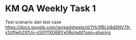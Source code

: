 # KM QA Weekly Task 1

Test scenario dan test case https://docs.google.com/spreadsheets/d/1Yk3fBLb9dSNV79-s1zIfIwh2XfUo-sS0YfXD6BYx0Ro/edit?usp=sharing
